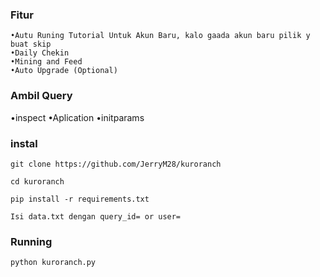 ### Fitur
```
•Autu Runing Tutorial Untuk Akun Baru, kalo gaada akun baru pilik y buat skip
•Daily Chekin
•Mining and Feed
•Auto Upgrade (Optional)
```

### Ambil Query
•inspect
•Aplication
•initparams


### instal
```
git clone https://github.com/JerryM28/kuroranch
```
```
cd kuroranch
```
```
pip install -r requirements.txt
```
```
Isi data.txt dengan query_id= or user=
```
### Running
```
python kuroranch.py
```




